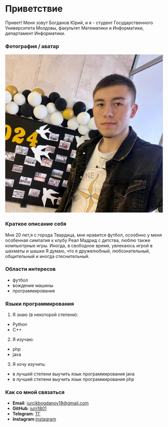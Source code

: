 # Приветствие 

Привет! Меня зовут Богданов Юрий, и я - студент Государственного Университета Молдовы, факультет Математики и Информатики, департамент Информатики.

### Фотография / аватар

![Мой аватар](images/avatar.jpg)  

### Краткое описание себя

Мне 20 лет,я с города Твардица, мне нравится футбол, осообнно у меня особенная симпатия к клубу Реал Мадрид с детства, люблю также компьютрные игры.
Иногда, в свободное время, увлекаюсь игрой в шахматы и шашки Я думаю, что я дружелюбный, любознательный, общительный и иногда стеснительный.

### Области интересов

- футбол
- вождение машины
- программирование

### Языки программирования

1. Я знаю (в некоторой степени):

- Python
- С++

2. Я изучаю:

- php
- java

3. Я хочу изучить:

- в лучшей степени выучить язык программирования java
- в лучшей степени выучить язык программирования php

### Как со мной связаться

- **Email**: iurcikbogdanov18@gmail.com
- **GitHub**: [iurii1801](https://github.com/iurii1801)
- **Telegram**: [ТГ](https://t.me/bogdanov_18i)
- **Instagram**:[instagram](https://www.instagram.com/bogdanov_18_/) 

